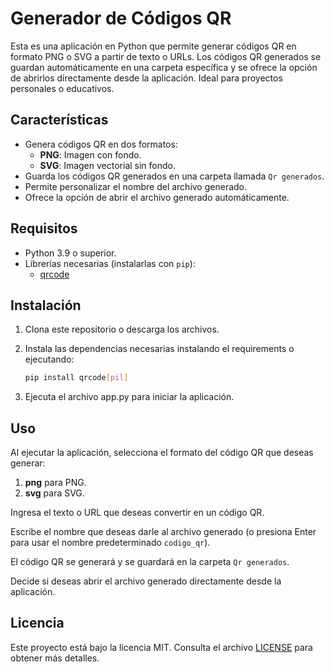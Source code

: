 # Generador de Códigos QR

Esta es una aplicación en Python que permite generar códigos QR en formato PNG o SVG a partir de texto o URLs. Los códigos QR generados se guardan automáticamente en una carpeta específica y se ofrece la opción de abrirlos directamente desde la aplicación. Ideal para proyectos personales o educativos.

## Características

- Genera códigos QR en dos formatos:
  - **PNG**: Imagen con fondo.
  - **SVG**: Imagen vectorial sin fondo.
- Guarda los códigos QR generados en una carpeta llamada `Qr generados`.
- Permite personalizar el nombre del archivo generado.
- Ofrece la opción de abrir el archivo generado automáticamente.

## Requisitos

- Python 3.9 o superior.
- Librerías necesarias (instalarlas con `pip`):
  - [qrcode](https://pypi.org/project/qrcode/)

## Instalación

1. Clona este repositorio o descarga los archivos.
2. Instala las dependencias necesarias instalando el requirements o ejecutando:

   ```bash
   pip install qrcode[pil]

3. Ejecuta el archivo app.py para iniciar la aplicación.

## Uso

Al ejecutar la aplicación, selecciona el formato del código QR que deseas generar:

1.  **png** para PNG.
2.  **svg** para SVG.

Ingresa el texto o URL que deseas convertir en un código QR.

Escribe el nombre que deseas darle al archivo generado (o presiona Enter para usar el nombre predeterminado `codigo_qr`).

El código QR se generará y se guardará en la carpeta `Qr generados`.

Decide si deseas abrir el archivo generado directamente desde la aplicación.

## Licencia

Este proyecto está bajo la licencia MIT. Consulta el archivo [LICENSE](LICENSE) para obtener más detalles.
